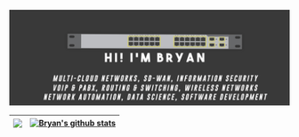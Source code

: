 ![Cover Github](https://raw.githubusercontent.com/brianxfury/brianxfury/master/COVER%20GITHUB%20copy.png)

|  <a href="https://github.com/brianxfury/github-readme-stats"><img align="center" src="https://github-readme-stats.vercel.app/api/top-langs/?username=brianxfury&layout=compact&theme=graywhite&hide_border=true" /></a> | <a href="https://github.com/brianxfury/github-readme-stats"><img align="center" src="https://github-readme-stats.vercel.app/api?username=brianxfury&show_icons=true&include_all_commits=true&theme=cobalt&hide_border=true" alt="Bryan's github stats" /></a> |
| ------------- | ------------- |
